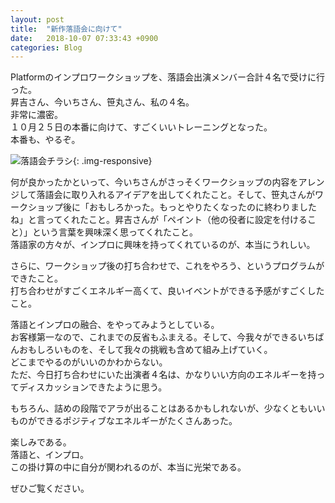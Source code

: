```yaml
---
layout: post
title:  "新作落語会に向けて"
date:   2018-10-07 07:33:43 +0900
categories: Blog
---
```


Platformのインプロワークショップを、落語会出演メンバー合計４名で受けに行った。  
昇吉さん、今いちさん、笹丸さん、私の４名。  
非常に濃密。  
１０月２５日の本番に向けて、すごくいいトレーニングとなった。  
本番も、やるぞ。  

![落語会チラシ]({{site.baseurl}}/img/20181007_01_flyer.png){: .img-responsive}

何が良かったかといって、今いちさんがさっそくワークショップの内容をアレンジして落語会に取り入れるアイデアを出してくれたこと。そして、笹丸さんがワークショップ後に「おもしろかった。もっとやりたくなったのに終わりましたね」と言ってくれたこと。昇吉さんが「ペイント（他の役者に設定を付けること）」という言葉を興味深く思ってくれたこと。  
落語家の方々が、インプロに興味を持ってくれているのが、本当にうれしい。  
  
さらに、ワークショップ後の打ち合わせで、これをやろう、というプログラムができたこと。  
打ち合わせがすごくエネルギー高くて、良いイベントができる予感がすごくしたこと。  
  
落語とインプロの融合、をやってみようとしている。  
お客様第一なので、これまでの反省もふまえる。そして、今我々ができるいちばんおもしろいものを、そして我々の挑戦も含めて組み上げていく。  
どこまでやるのがいいのかわからない。  
ただ、今日打ち合わせにいた出演者４名は、かなりいい方向のエネルギーを持ってディスカッションできたように思う。  
  
もちろん、詰めの段階でアラが出ることはあるかもしれないが、少なくともいいものができるポジティブなエネルギーがたくさんあった。  
  
楽しみである。  
落語と、インプロ。  
この掛け算の中に自分が関われるのが、本当に光栄である。  
  
ぜひご覧ください。  


